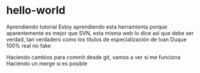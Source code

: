 # hello-world
Aprendiendo tutorial
Estoy aprendiendo esta herramienta porque aparentemente es mejor que SVN, esta misma web lo dice así que debe ser verdad, tan verdadero como los títulos de especialización de Ivan Duque 100% real no fake

Haciendo cambios para commit desde git, vamos a ver si me funciona
Haciendo un merge si es posible
